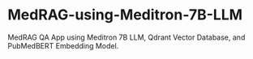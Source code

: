 # MedRAG-using-Meditron-7B-LLM
MedRAG QA App using Meditron 7B LLM, Qdrant Vector Database, and PubMedBERT Embedding Model.
